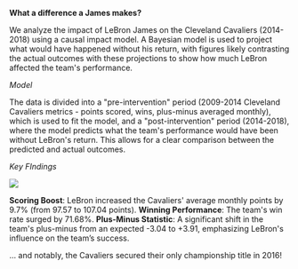 **What a difference a James makes?**

We analyze the impact of LeBron James on the Cleveland Cavaliers (2014-2018) using a causal impact model. A Bayesian model is used to project what would have happened without his return, with figures likely contrasting the actual outcomes with these projections to show how much LeBron affected the team's performance.

_Model_

The data is divided into a "pre-intervention" period (2009-2014 Cleveland Cavaliers metrics - points scored, wins, plus-minus averaged monthly), which is used to fit the model, and a "post-intervention" period (2014-2018), where the model predicts what the team's performance would have been without LeBron's return. This allows for a clear comparison between the predicted and actual outcomes.

_Key FIndings_

![](https://github.com/maddaleona/sport_projects/blob/main/Causal_impact_and_NBA/.png)

**Scoring Boost**: LeBron increased the Cavaliers' average monthly points by 9.7% (from 97.57 to 107.04 points).
**Winning Performance**: The team's win rate surged by 71.68%.
**Plus-Minus Statistic**: A significant shift in the team's plus-minus from an expected -3.04 to +3.91, emphasizing LeBron's influence on the team’s success.

... and notably, the Cavaliers secured their only championship title in 2016!











